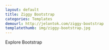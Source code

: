 ```yaml
---
layout: default
title: Ziggy Bootstrap
categories: Templates
demourl: http://jelontok.com/ziggy-bootstrap
templatethumb: img/ziggy-bootstrap.jpg
---
```


Explore Bootstrap
